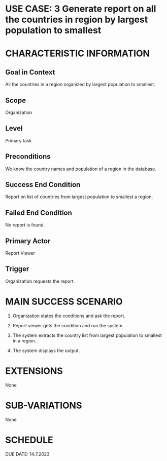 # USE CASE: 3 Generate report on all the countries in region by largest population to smallest 

# CHARACTERISTIC INFORMATION

## Goal in Context

All the countries in a region organized by largest population to
smallest. 

## Scope

Organization

## Level

Primary task

## Preconditions

We know the country names and population of a region in the database.

## Success End Condition

Report on list of countries from largest population to smallest a
region.

## Failed End Condition

No report is found.

## Primary Actor

Report Viewer

## Trigger

Organization requests the report.

# MAIN SUCCESS SCENARIO

1.  Organization states the conditions and ask the report.

2.  Report viewer gets the condition and run the system.

3.  The system extracts the country list from largest population to
    smallest in a region.

4.  The system displays the output.

# EXTENSIONS

None

# SUB-VARIATIONS

None

# SCHEDULE

DUE DATE: 14.7.2023
